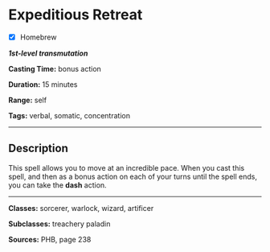# Expeditious Retreat

- [x] Homebrew

***1st-level transmutation***

**Casting Time:** bonus action

**Duration:** 15 minutes

**Range:** self

**Tags:** verbal, somatic, concentration

---

## Description
This spell allows you to move at an incredible pace.
When you cast this spell, and then as a bonus action on each of your turns until the spell ends, you can take the **dash** action.

---

**Classes:** sorcerer, warlock, wizard, artificer

**Subclasses:** treachery paladin

**Sources:** PHB, page 238
